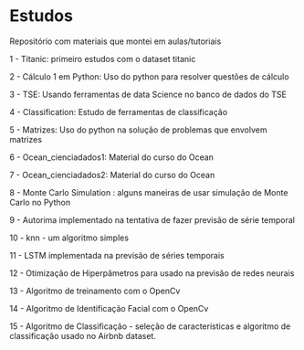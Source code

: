 # Estudos

Repositório com materiais que montei em aulas/tutoriais

1 - Titanic: primeiro estudos com o dataset titanic 

2 - Cálculo 1 em Python: Uso do python para resolver questões de cálculo

3 - TSE: Usando ferramentas de data Science no banco de dados do TSE

4 - Classification: Estudo de ferramentas de classificação

5 - Matrizes: Uso do python na solução de problemas que envolvem matrizes

6 - Ocean_cienciadados1: Material do curso do Ocean

7 - Ocean_cienciadados2: Material do curso do Ocean

8 - Monte Carlo Simulation : alguns maneiras de usar simulação de Monte Carlo no Python

9 - Autorima implementado na tentativa de fazer previsão de série temporal

10 - knn - um algoritmo simples 

11 - LSTM implementada na previsão de séries temporais

12 - Otimização de Hiperpâmetros para usado na previsão de redes neurais

13 - Algoritmo de treinamento com o OpenCv  

14 - Algoritmo de Identificação Facial com o OpenCv

15 - Algoritmo de Classificação - seleção de características e algoritmo de classificação usado no Airbnb dataset.
